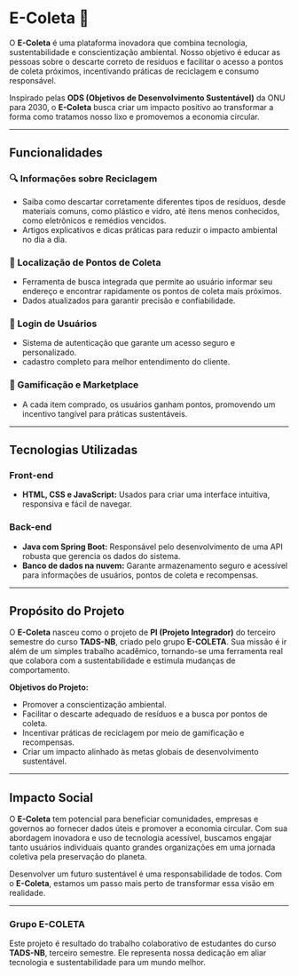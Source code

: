 # E-Coleta 🌱  

O **E-Coleta** é uma plataforma inovadora que combina tecnologia, sustentabilidade e conscientização ambiental. Nosso objetivo é educar as pessoas sobre o descarte correto de resíduos e facilitar o acesso a pontos de coleta próximos, incentivando práticas de reciclagem e consumo responsável.  

Inspirado pelas **ODS (Objetivos de Desenvolvimento Sustentável)** da ONU para 2030, o **E-Coleta** busca criar um impacto positivo ao transformar a forma como tratamos nosso lixo e promovemos a economia circular.  

---

## Funcionalidades  

### 🔍 Informações sobre Reciclagem  
- Saiba como descartar corretamente diferentes tipos de resíduos, desde materiais comuns, como plástico e vidro, até itens menos conhecidos, como eletrônicos e remédios vencidos.  
- Artigos explicativos e dicas práticas para reduzir o impacto ambiental no dia a dia.  

### 📍 Localização de Pontos de Coleta  
- Ferramenta de busca integrada que permite ao usuário informar seu endereço e encontrar rapidamente os pontos de coleta mais próximos.  
- Dados atualizados para garantir precisão e confiabilidade.  

### 🔐 Login de Usuários  
- Sistema de autenticação que garante um acesso seguro e personalizado.  
- cadastro completo para melhor entendimento do cliente.  

### 🎯 Gamificação e Marketplace  
- A cada item comprado, os usuários ganham pontos, promovendo um incentivo tangível para práticas sustentáveis.  
  

---

## Tecnologias Utilizadas  

### Front-end  
- **HTML, CSS e JavaScript:** Usados para criar uma interface intuitiva, responsiva e fácil de navegar.  

### Back-end  
- **Java com Spring Boot:** Responsável pelo desenvolvimento de uma API robusta que gerencia os dados do sistema.  
- **Banco de dados na nuvem:** Garante armazenamento seguro e acessível para informações de usuários, pontos de coleta e recompensas.  

---

## Propósito do Projeto  

O **E-Coleta** nasceu como o projeto de **PI (Projeto Integrador)** do terceiro semestre do curso **TADS-NB**, criado pelo grupo **E-COLETA**. Sua missão é ir além de um simples trabalho acadêmico, tornando-se uma ferramenta real que colabora com a sustentabilidade e estimula mudanças de comportamento.  

**Objetivos do Projeto:**  
- Promover a conscientização ambiental.  
- Facilitar o descarte adequado de resíduos e a busca por pontos de coleta.  
- Incentivar práticas de reciclagem por meio de gamificação e recompensas.  
- Criar um impacto alinhado às metas globais de desenvolvimento sustentável.  

---

## Impacto Social  

O **E-Coleta** tem potencial para beneficiar comunidades, empresas e governos ao fornecer dados úteis e promover a economia circular. Com sua abordagem inovadora e uso de tecnologia acessível, buscamos engajar tanto usuários individuais quanto grandes organizações em uma jornada coletiva pela preservação do planeta.  

Desenvolver um futuro sustentável é uma responsabilidade de todos. Com o **E-Coleta**, estamos um passo mais perto de transformar essa visão em realidade.  

---

### Grupo E-COLETA  
Este projeto é resultado do trabalho colaborativo de estudantes do curso **TADS-NB**, terceiro semestre. Ele representa nossa dedicação em aliar tecnologia e sustentabilidade para um mundo melhor.
